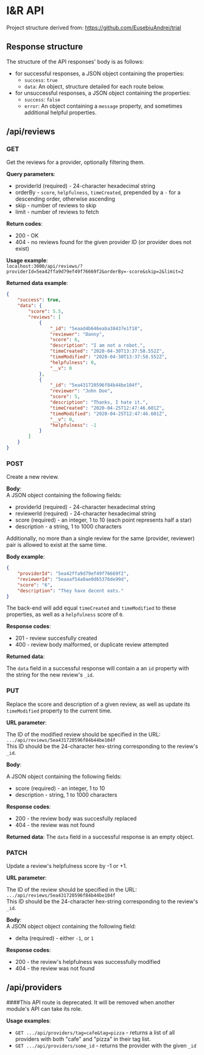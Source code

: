 # I&R API

Project structure derived from: https://github.com/EusebiuAndrei/trial

## Response structure

The structure of the API responses' body is as follows:

-   for successful responses, a JSON object containing the properties:
    -   `success`: `true`
    -   `data`: An object, structure detailed for each route below.
-   for unsuccessful responses, a JSON object containing the
    properties:
    -   `success`: `false`
    -   `error`: An object containing a `message` property, and
        sometimes additional helpful properties.

## /api/reviews

### GET

Get the reviews for a provider, optionally filtering them.

**Query parameters**:

-   providerId (required) - 24-character hexadecimal string
-   orderBy - `score`, `helpfulness`, `timeCreated`, prepended by a
    `-` for a descending order, otherwise ascending
-   skip - number of reviews to skip
-   limit - number of reviews to fetch

**Return codes**:

-   200 - OK
-   404 - no reviews found for the given provider ID (or provider does
    not exist)

**Usage example**:  
 `localhost:3000/api/reviews/?providerId=5ea42ffa9d79ef49f76669f2&orderBy=-score&skip=2&limit=2`

**Returned data example**:

```JSON
{
    "success": true,
    "data": {
        "score": 5.5,
        "reviews": [
            {
                "_id": "5eaad4b646eaba38437e1f18",
                "reviewer": "Danny",
                "score": 6,
                "description": "I am not a robot.",
                "timeCreated": "2020-04-30T13:37:58.552Z",
                "timeModified": "2020-04-30T13:37:58.552Z",
                "helpfulness": 0,
                "__v": 0
            },
            {
                "_id": "5ea431720596f84b44be104f",
                "reviewer": "John Doe",
                "score": 5,
                "description": "Thanks, I hate it.",
                "timeCreated": "2020-04-25T12:47:46.601Z",
                "timeModified": "2020-04-25T12:47:46.601Z",
                "__v": 0,
                "helpfulness": -1
            }
        ]
    }
}
```

### POST

Create a new review.

**Body**:  
A JSON object containing the following fields:

-   providerId (required) - 24-character hexadecimal string
-   reviewerId (required) - 24-character hexadecimal string
-   score (required) - an integer, 1 to 10 (each point represents half
    a star)
-   description - a string, 1 to 1000 characters

Additionally, no more than a single review for the same (provider,
reviewer) pair is allowed to exist at the same time.

**Body example**:

```JSON
{
	"providerId": "5ea42ffa9d79ef49f76669f2",
	"reviewerId": "5eaaaf54a0ae0d65376de99d",
	"score": "6",
	"description": "They have decent eats."
}
```

The back-end will add equal `timeCreated` and `timeModified` to these
properties, as well as a `helpfulness` score of `0`.

**Response codes**:

-   201 - review succesfully created
-   400 - review body malformed, or duplicate review attempted

**Returned data**:

The `data` field in a successful response will contain a an `id`
property with the string for the new review's `_id`.

### PUT

Replace the score and description of a given review, as well as update
its `timeModified` property to the current time.

**URL parameter**:

The ID of the modified review should be specified in the URL:  
`.../api/reviews/5ea431720596f84b44be104f`  
This ID should be the 24-character hex-string corresponding to the
review's `_id`.

**Body**:

A JSON object containing the following fields:

-   score (required) - an integer, 1 to 10
-   description - string, 1 to 1000 characters

**Response codes**:

-   200 - the review body was succesfully replaced
-   404 - the review was not found

**Returned data**: The `data` field in a successful response is an
empty object.

### PATCH

Update a review's helpfulness score by -1 or +1.

**URL parameter**:  

The ID of the review should be specified in the URL:  
`.../api/reviews/5ea431720596f84b44be104f`  
This ID should be the 24-character hex-string corresponding to the review's
`_id`.

**Body**:  
A JSON object object containing the following field:
- delta (required) - either `-1`, or `1`

**Response codes**:

-   200 - the review's helpfulness was successfully modified
-   404 - the review was not found

## /api/providers
####This API route is deprecated. It will be removed when another module's API can take its role.

**Usage examples**:
- `GET .../api/providers/tag=cafe&tag=pizza` - returns a list of all providers with both "cafe" and "pizza" in their tag list.
- `GET .../api/providers/some_id` - returns the provider with the given `_id`